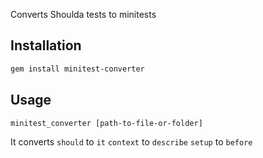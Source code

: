 Converts Shoulda tests to minitests

## Installation

```Bash
gem install minitest-converter
```

## Usage

`minitest_converter [path-to-file-or-folder]`

It converts `should` to `it`
`context` to `describe`
`setup` to `before`

